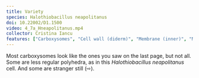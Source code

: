 ```yaml
---
title: Variety
species: Halothiobacillus neapolitanus 
doi: 10.22002/D1.1500
video: 4_7a_Hneapolitanus.mp4
collector: Cristina Iancu
features: ["Carboxysomes", "Cell wall (diderm)", "Membrane (inner)", "Membrane (outer)", "Pili", "Ribosomes", "Storage granules"]
---
```


Most carboxysomes look like the ones you saw on the last page, but not all. Some are less regular polyhedra, as in this *Halothiobacillus neapolitanus* cell. And some are stranger still (⇨).

